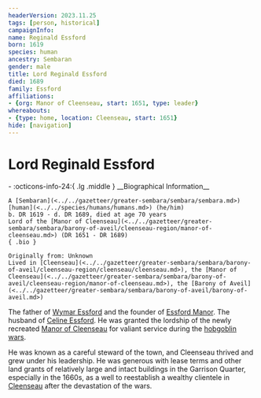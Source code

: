 ```yaml
---
headerVersion: 2023.11.25
tags: [person, historical]
campaignInfo:
name: Reginald Essford
born: 1619
species: human
ancestry: Sembaran
gender: male
title: Lord Reginald Essford
died: 1689
family: Essford
affiliations:
- {org: Manor of Cleenseau, start: 1651, type: leader}
whereabouts:
- {type: home, location: Cleenseau, start: 1651}
hide: [navigation]
---
```

# Lord Reginald Essford
<div class="grid cards ext-narrow-margin ext-one-column" markdown>
- :octicons-info-24:{ .lg .middle } __Biographical Information__

    A [Sembaran](<../../gazetteer/greater-sembara/sembara/sembara.md>) [human](<../../species/humans/humans.md>) (he/him)  
    b. DR 1619 - d. DR 1689, died at age 70 years  
    Lord of the [Manor of Cleenseau](<../../gazetteer/greater-sembara/sembara/barony-of-aveil/cleenseau-region/manor-of-cleenseau.md>) (DR 1651 - DR 1689)  
    { .bio }

    Originally from: Unknown
    Lived in [Cleenseau](<../../gazetteer/greater-sembara/sembara/barony-of-aveil/cleenseau-region/cleenseau/cleenseau.md>), the [Manor of Cleenseau](<../../gazetteer/greater-sembara/sembara/barony-of-aveil/cleenseau-region/manor-of-cleenseau.md>), the [Barony of Aveil](<../../gazetteer/greater-sembara/sembara/barony-of-aveil/barony-of-aveil.md>)
</div>


The father of [Wymar Essford](<../sembarans/wymar-essford.md>) and the founder of [Essford Manor](<../../gazetteer/greater-sembara/sembara/barony-of-aveil/cleenseau-region/cleenseau/essford-manor.md>). The husband of [Celine Essford](<./celine-essford.md>). He was granted the lordship of the newly recreated [Manor of Cleenseau](<../../gazetteer/greater-sembara/sembara/barony-of-aveil/cleenseau-region/manor-of-cleenseau.md>) for valiant service during the [hobgoblin wars](<../../history/third-hobgoblin-war-sembara.md>). 

He was known as a careful steward of the town, and Cleenseau thrived and grew under his leadership. He was generous with lease terms and other land grants of relatively large and intact buildings in the Garrison Quarter, especially in the 1660s, as a well to reestablish a wealthy clientele in [Cleenseau](<../../gazetteer/greater-sembara/sembara/barony-of-aveil/cleenseau-region/cleenseau/cleenseau.md>) after the devastation of the wars. 